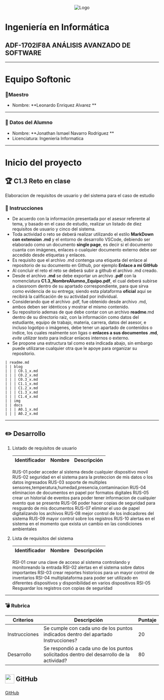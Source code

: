 <p align = "center">
    <img alt="Logo" src="https://www.tijuana.tecnm.mx/wp-content/themes/tecnm/images/logo_TECT.png">
</p>

# Ingeniería en Informática

## ADF-1702IF8A ANÁLISIS AVANZADO DE SOFTWARE

---


# Equipo Softonic



### :pencil:Maestro
* Nombre: **Leonardo Enriquez Alvarez **


  
---

### :necktie: Datos del Alumno

* Nombre: **Jonathan Ismael Navarro Rodriguez **
* Licenciatura: Ingeniería Informatica
  

---









# Inicio del proyecto

## :trophy: C1.3 Reto en clase

Elaboracion de requisitos de usuario y del sistema para el caso de estudio

### :blue_book: Instrucciones

- De acuerdo con la información presentada por el asesor referente al tema, y basado en el caso de estudio, realizar un listado de diez requisitos de usuario y cinco del sistema.
- Toda actividad o reto se deberá realizar utilizando el estilo **MarkDown con extension .md** y el entorno de desarrollo VSCode, debiendo ser elaborado como un documento **single page**, es decir si el documento cuanta con imágenes, enlaces o cualquier documento externo debe ser accedido desde etiquetas y enlaces.
- Es requisito que el archivo .md contenga una etiqueta del enlace al repositorio de su documento en Github, por ejemplo **Enlace a mi GitHub**
- Al concluir el reto el reto se deberá subir a github el archivo .md creado.
- Desde el archivo **.md** se debe exportar un archivo **.pdf** con la nomenclatura **C1.3_NombreAlumno_Equipo.pdf**, el cual deberá subirse a classroom dentro de su apartado correspondiente, para que sirva como evidencia de su entrega; siendo esta plataforma **oficial** aquí se recibirá la calificación de su actividad por individual.
- Considerando que el archivo .pdf, fue obtenido desde archivo .md, ambos deben ser idénticos y mostrar el mismo contenido.
- Su repositorio ademas de que debe contar con un archivo **readme**.md dentro de su directorio raíz, con la información como datos del estudiante, equipo de trabajo, materia, carrera, datos del asesor, e incluso logotipo o imágenes, debe tener un apartado de contenidos o indice, los cuales realmente son ligas o **enlaces a sus documentos .md**, _evite utilizar texto_ para indicar enlaces internos o externo.
- Se propone una estructura tal como esta indicada abajo, sin embargo puede utilizarse cualquier otra que le apoye para organizar su repositorio.

``` 
| readme.md
| | blog
| | | C0.1_x.md
| | | C0.2_x.md
| | | C0.3_x.md
| | | C1.1_x.md
| | | C1.2_x.md
| | | C1.3_x.md
| | | C1.4_x.md
| | img
| | docs
| | | A0.1_x.md
| | | A0.2_x.md
```
___

## :pencil2: Desarrollo

1. Listado de requisitos de usuario
   
    Identificador | Nombre | Descripción
    :--|:--|:--
    RUS-01 poder acceder al sistema desde cualquier dispositivo movil
    RUS-02 seguridad en el sistema para la proteccion de mis datos o los datos ingresados
    RUS-03 soporte de multiples sensores,temperatura,humedad,presencia,contaminacion
    RUS-04 eliminacion de documentos en papel por formatos digitales
    RUS-05 crear un historial de eventos para poder tener informacion de cualquier evento que se presente
    RUS-06  poder hacer copias de seguridad para resguardo de mis documentos
    RUS-07 eliminar el uso de papel digitalizando los archivos
    RUS-08 mejor control de los indicadores del sistema 
    RUS-09 mayor control sobre los registros
    RUS-10 alertas en el sistema en el momento que exista un cambio en las condiciones ambientales 
 
2. Lista de requisitos del sistema
   
    Identificador | Nombre | Descripción
    :--|:--|:--
    RSI-01 crear una clave de acceso al sistema controlando y monitoreando la entrada 
    RSI-02 alertas en el sistema sobre datos importantes
    RSI-03 crear reportes historicos para un mayor control de inventarios
    RSI-04 multiplataforma para poder ser utilizado en diferentes dispositivos y disponibilidad en varios dispositivos
    RSI-05 Resguardar los registros con copias de seguridad

___

### :bomb: Rubrica

| Criterios     | Descripción                                                                                  | Puntaje |
| ------------- | -------------------------------------------------------------------------------------------- | ------- |
| Instrucciones | Se cumple con cada uno de los puntos indicados dentro del apartado Instrucciones?            | 20 |
| Desarrollo    | Se respondió a cada uno de los puntos solicitados dentro del desarrollo de la actividad?     | 80      |


## <img  style="vertical-align: middle; margin-bottom: 5px;" src="https://www.iconfinder.com/data/icons/octicons/1024/mark-github-512.png" width="30" height="30"/> GitHub

<a href="https://github.com/iztmool/analisis-avanzado-de-software" target="_blank">GitHub</a>
